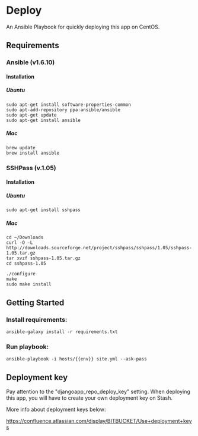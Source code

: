 # Deploy

An Ansible Playbook for quickly deploying this app on CentOS.

## Requirements

### Ansible (v1.6.10)

#### Installation

##### Ubuntu
    
    sudo apt-get install software-properties-common
    sudo apt-add-repository ppa:ansible/ansible
    sudo apt-get update
    sudo apt-get install ansible

##### Mac
    
    brew update
    brew install ansible

### SSHPass (v.1.05)

#### Installation

##### Ubuntu

    sudo apt-get install sshpass

##### Mac

    cd ~/Downloads
    curl -O -L http://downloads.sourceforge.net/project/sshpass/sshpass/1.05/sshpass-1.05.tar.gz
    tar xvzf sshpass-1.05.tar.gz
    cd sshpass-1.05

    ./configure
    make
    sudo make install

## Getting Started

### Install requirements:

    ansible-galaxy install -r requirements.txt

### Run playbook:

    ansible-playbook -i hosts/{{env}} site.yml --ask-pass

## Deployment key

Pay attention to the "djangoapp_repo_deploy_key" setting.
When deploying this app, you will have to create your own deployment key on Stash.

More info about deployment keys below:

https://confluence.atlassian.com/display/BITBUCKET/Use+deployment+keys
